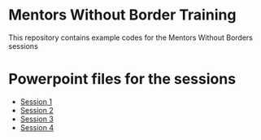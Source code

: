 # Mentors Without Border Training

This repository contains example codes for the Mentors Without Borders sessions

# Powerpoint files for the sessions

* [Session 1](https://drive.google.com/file/d/1KnycgF3ETk5SE-cvwiRH9Z-eBe--jeLo/view?usp=sharing)
* [Session 2](https://drive.google.com/file/d/144c6XuZGmkmTwPzRu-wj4hpqu3QStuGr/view?usp=sharing)
* [Session 3](https://drive.google.com/file/d/1-BLNLF5XM1JR1esYqph8GxEkPpYYP27E/view?usp=sharing)
* [Session 4](https://drive.google.com/file/d/1Ej3Bih5iWM9piNerJxglcvOS6lfTrO_S/view?usp=sharing)